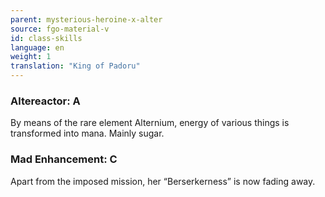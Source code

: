 ```yaml
---
parent: mysterious-heroine-x-alter
source: fgo-material-v
id: class-skills
language: en
weight: 1
translation: "King of Padoru"
---
```


### Altereactor: A

By means of the rare element Alternium, energy of various things is transformed into mana. Mainly sugar.

### Mad Enhancement: C

Apart from the imposed mission, her “Berserkerness” is now fading away.
